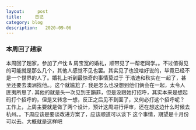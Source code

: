 ```yaml
---
layout:     post
title:     日记
category: blog
description:   2020-09-06
---
```


### 本周回了趟家

  本周回了趟家，参加了卢忱 & 周宝宽的婚礼，顺带见了一帮老同学。。不过值得见的可能就是那么几个，其他人感觉不见也罢。其实见了也没啥好说的，毕竟已经不是一个世界的人了。婚礼上听到最惊奇的事情莫过于 于浩迪和秋实在一起了，甚至还要去澳洲找他。。这个就尴尬了. 我是怎么也没想到他们俩会在一起，太令人匪夷所思了. 其他的就是头一次见到王韻菲，但是没跟她打招呼，其实本来是想起码打个招呼的，但是又转念一想，反正之后见不到面了，又何必打这个招呼呢？
  工作上，上周主要就是做了两个设计，预计这周进行评审，还在想这边什么时候去杭州。。下周应该是要谈改进方案了，应该顺道可以谈下 这个事情，期望是十月份可以去。大概就是这样吧
